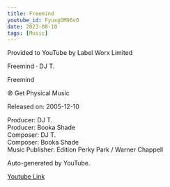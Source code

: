 ```yaml
---
title: Freemind
youtube_id: FyuxgOM96v0
date: 2023-08-10
tags: [Music]
---
```

Provided to YouTube by Label Worx Limited  

Freemind · DJ T.  

Freemind  

℗ Get Physical Music  

Released on: 2005-12-10  

Producer: DJ T.  
Producer: Booka Shade  
Composer: DJ T.  
Composer: Booka Shade  
Music  Publisher: Edition Perky Park / Warner Chappell  

Auto-generated by YouTube.  

[Youtube Link](https://www.youtube.com/watch?v=FyuxgOM96v0)  
